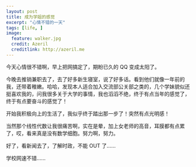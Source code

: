 ```yaml
---
layout: post
title: 成为学姐的感觉
excerpt: "心情不错的一天"
tags: [life, ]
image:
  feature: walker.jpg
  credit: Azeril
  creditlink: http://azeril.me
---
```



今天心情很不错啊，早上把网搞定了，期盼已久的 QQ 变成太阳了。

今晚去推销兼职去了，去了好多新生寝室，说了好多话。看到他们就像一年前的我，还带着稚嫩。哈哈，发现本人适合加入交流部公关部之类的，几个学妹貌似还挺喜欢我的，问我很多关于大学的事情，我也滔滔不绝，终于有点当年的感觉了，终于有点要奋斗的感觉了！

开始我积极向上的生活了，我似乎终于踏出那一步了！突然有点光明感！

当然那个线性代数让我很痛苦啊，实在是晕，加上女老师的高音，耳膜都有点累了，哎，看来真是没有数学细胞。努力啊，努力。

好了，看新闻去了，了解时政，不能 OUT 了……

学校网速不错……